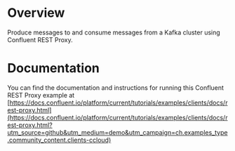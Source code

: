 # Overview
  
Produce messages to and consume messages from a Kafka cluster using Confluent REST Proxy.

# Documentation

You can find the documentation and instructions for running this Confluent REST Proxy example at [https://docs.confluent.io/platform/current/tutorials/examples/clients/docs/rest-proxy.html](https://docs.confluent.io/platform/current/tutorials/examples/clients/docs/rest-proxy.html?utm_source=github&utm_medium=demo&utm_campaign=ch.examples_type.community_content.clients-ccloud)
